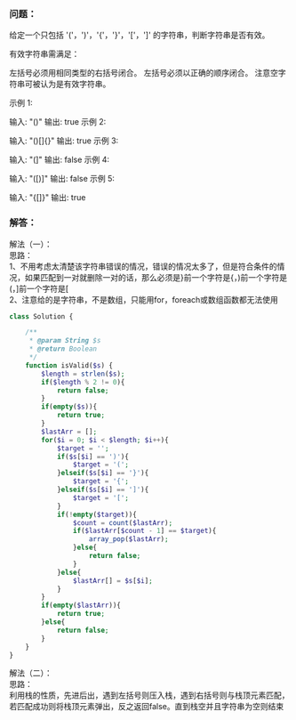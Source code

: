 ### 问题：
给定一个只包括 '('，')'，'{'，'}'，'['，']' 的字符串，判断字符串是否有效。

有效字符串需满足：

左括号必须用相同类型的右括号闭合。
左括号必须以正确的顺序闭合。
注意空字符串可被认为是有效字符串。

示例 1:

输入: "()"
输出: true
示例 2:

输入: "()[]{}"
输出: true
示例 3:

输入: "(]"
输出: false
示例 4:

输入: "([)]"
输出: false
示例 5:

输入: "{[]}"
输出: true

### 解答：
解法（一）：   
思路：      
1、不用考虑太清楚该字符串错误的情况，错误的情况太多了，但是符合条件的情况，如果匹配到一对就删除一对的话，那么必须是}前一个字符是{，)前一个字符是(，]前一个字符是\[   
2、注意给的是字符串，不是数组，只能用for，foreach或数组函数都无法使用
```php
class Solution {

    /**
     * @param String $s
     * @return Boolean
     */
    function isValid($s) {
        $length = strlen($s);
        if($length % 2 != 0){
            return false;
        }
        if(empty($s)){
            return true;
        }
        $lastArr = [];
        for($i = 0; $i < $length; $i++){
            $target = '';
            if($s[$i] == ')'){
                $target = '(';
            }elseif($s[$i] == '}'){
                $target = '{';
            }elseif($s[$i] == ']'){
                $target = '[';
            }
            if(!empty($target)){
                $count = count($lastArr);
                if($lastArr[$count - 1] == $target){
                    array_pop($lastArr);
                }else{
                    return false;
                }   
            }else{
                $lastArr[] = $s[$i];
            }
        }
        if(empty($lastArr)){
            return true;
        }else{
            return false;
        }
    }
}
```

解法（二）：   
思路：      
利用栈的性质，先进后出，遇到左括号则压入栈，遇到右括号则与栈顶元素匹配，若匹配成功则将栈顶元素弹出，反之返回false。直到栈空并且字符串为空则结束

